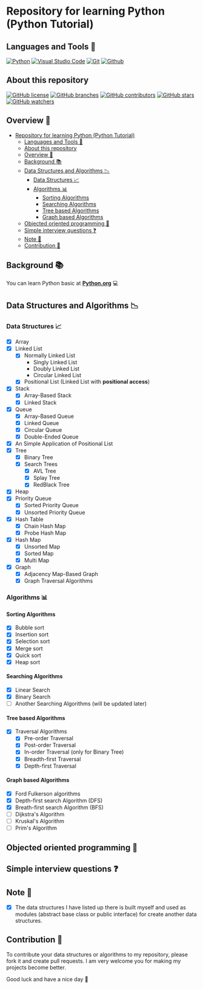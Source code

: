 # Repository for learning Python (Python Tutorial)

## Languages and Tools 🧰

[![Python](https://img.shields.io/badge/Python-3.9.9-1f425f.svg?logo=python&logoColor=0095b6)](https://www.python.org/downloads/release/python-399/)
[![Visual Studio Code](https://img.shields.io/badge/Visual_Studio_Code-1.62.2-1f425f.svg?logo=visual-studio-code&logoColor=007ACC&labelColor=000000)](https://code.visualstudio.com/)
[![Git](https://img.shields.io/badge/Git-2.34.0.windows.1-F05032?logo=git&logoColor=F05032)](https://git-scm.com/)
[![Github](https://img.shields.io/badge/Github-000000?logo=github&logoColor=181717&labelColor=white)](https://github.com/)

## About this repository

[![GitHub license](https://img.shields.io/github/license/TruongNhanNguyen/PythonTutorial.svg)](https://github.com/TruongNhanNguyen/PythonTutorial/blob/main/LICENSE)
[![GitHub branches](https://badgen.net/github/branches/TruongNhanNguyen/PythonTutorial)](https://github.com/TruongNhanNguyen/PythonTutorial/branches)
[![GitHub contributors](https://img.shields.io/github/contributors/TruongNhanNguyen/PythonTutorial.svg)](https://github.com/TruongNhanNguyen/PythonTutorial/graphs/contributors/)
[![GitHub stars](https://img.shields.io/github/stars/TruongNhanNguyen/PythonTutorial.svg?style=social&label=Stars&maxAge=2592000)](https://github.com/TruongNhanNguyen/PythonTutorial/stargazers)
[![GitHub watchers](https://img.shields.io/github/watchers/TruongNhanNguyen/PythonTutorial.svg?style=social&label=Watch&maxAge=2592000)](https://github.com/TruongNhanNguyen/PythonTutorial/watchers)

## Overview 📑

- [Repository for learning Python (Python Tutorial)](#repository-for-learning-python-python-tutorial)
  - [Languages and Tools 🧰](#languages-and-tools-)
  - [About this repository](#about-this-repository)
  - [Overview 📑](#overview-)
  - [Background 📚](#background-)
  - [Data Structures and Algorithms 📉](#data-structures-and-algorithms-)
    - [Data Structures 📈](#data-structures-)
    - [Algorithms 📊](#algorithms-)
      - [Sorting Algorithms](#sorting-algorithms)
      - [Searching Algorithms](#searching-algorithms)
      - [Tree based Algorithms](#tree-based-algorithms)
      - [Graph based Algorithms](#graph-based-algorithms)
  - [Objected oriented programming 🎯](#objected-oriented-programming-)
  - [Simple interview questions ❓](#simple-interview-questions-)
  - [Note 🔔](#note-)
  - [Contribution 🤝](#contribution-)

## Background 📚

You can learn Python basic at **[Python.org](https://docs.python.org/3/tutorial/index.html)** 💻

## Data Structures and Algorithms 📉

### Data Structures 📈

- [x] Array
- [x] Linked List
  - [x] Normally Linked List
    - Singly Linked List
    - Doubly Linked List
    - Circular Linked List
  - [x] Positional List (Linked List with **positional access**)
- [x] Stack
  - [x] Array-Based Stack
  - [x] Linked Stack
- [x] Queue
  - [x] Array-Based Queue
  - [x] Linked Queue
  - [x] Circular Queue
  - [x] Double-Ended Queue
- [x] An Simple Application of Positional List
- [x] Tree
  - [x] Binary Tree
  - [x] Search Trees
    - [x] AVL Tree
    - [x] Splay Tree
    - [x] RedBlack Tree
- [x] Heap
- [x] Priority Queue
  - [x] Sorted Priority Queue
  - [x] Unsorted Priority Queue
- [x] Hash Table
  - [x] Chain Hash Map
  - [x] Probe Hash Map
- [x] Hash Map
  - [x] Unsorted Map
  - [x] Sorted Map
  - [x] Multi Map
- [x] Graph
  - [x] Adjacency Map-Based Graph
  - [x] Graph Traversal Algorithms

### Algorithms 📊

#### Sorting Algorithms

- [x] Bubble sort
- [x] Insertion sort
- [x] Selection sort
- [x] Merge sort
- [x] Quick sort
- [x] Heap sort

#### Searching Algorithms

- [x] Linear Search
- [x] Binary Search
- [ ] Another Searching Algorithms (will be updated later)

#### Tree based Algorithms

- [x] Traversal Algorithms
  - [x] Pre-order Traversal
  - [x] Post-order Traversal
  - [x] In-order Traversal (only for Binary Tree)
  - [x] Breadth-first Traversal
  - [x] Depth-first Traversal

#### Graph based Algorithms

- [x] Ford Fulkerson algorithms
- [x] Depth-first search Algorithm (DFS)
- [x] Breath-first search Algorithm (BFS)
- [ ] Dijkstra's Algorithm
- [ ] Kruskal's Algorithm
- [ ] Prim's Algorithm

## Objected oriented programming 🎯

## Simple interview questions ❓

## Note 🔔

- [x] The data structures I have listed up there is built myself and used as modules (abstract base class or public interface) for create another data structures.

## Contribution 🤝

To contribute your data structures or algorithms to my repository, please fork it and create pull requests. I am very welcome you for making my projects become better.

Good luck and have a nice day 💝
